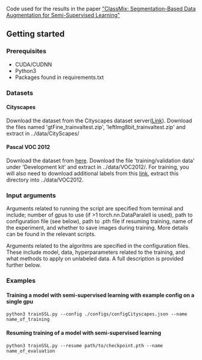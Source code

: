 Code used for the results in the paper  ["ClassMix: Segmentation-Based Data Augmentation for Semi-Supervised Learning"](https://arxiv.org/abs/2007.07936)
## Getting started
### Prerequisites
*  CUDA/CUDNN 
*  Python3
*  Packages found in requirements.txt

### Datasets

#### Cityscapes
Download the dataset from the Cityscapes dataset server([Link](https://www.cityscapes-dataset.com/)). Download the files named 'gtFine_trainvaltest.zip', 'leftImg8bit_trainvaltest.zip' and extract in ../data/CityScapes/

#### Pascal VOC 2012
Download the dataset from [here](http://host.robots.ox.ac.uk/pascal/VOC/voc2012/). Download the file 'training/validation data' under 'Development kit' and extract in ../data/VOC2012/. For training, you will also need to download additional labels from this [link](https://drive.google.com/file/d/1P0YpiEX1t-gY954WFXlKII667PAs4WNP/view?usp=sharing), extract this directory into ../data/VOC2012.

### Input arguments
Arguments related to running the script are specified from terminal and include; number of gpus to use (if >1 torch.nn.DataParalell is used), path to configuration file (see below), path to .pth file if resuming training, name of the experiment, and whether to save images during training. More details can be found in the relevant scripts.

Arguments related to the algoritms are specified in the configuration files. These include model, data, hyperparameters related to the training, and what methods to apply on unlabeled data. A full description is provided further below.

### Examples
#### Training a model with semi-supervised learning with example config on a single gpu

```python3 trainSSL.py --config ./configs/configCityscapes.json --name name_of_training```

#### Resuming training of a model with semi-supervised learning

```python3 trainSSL.py --resume path/to/checkpoint.pth --name name_of_evaluation```



